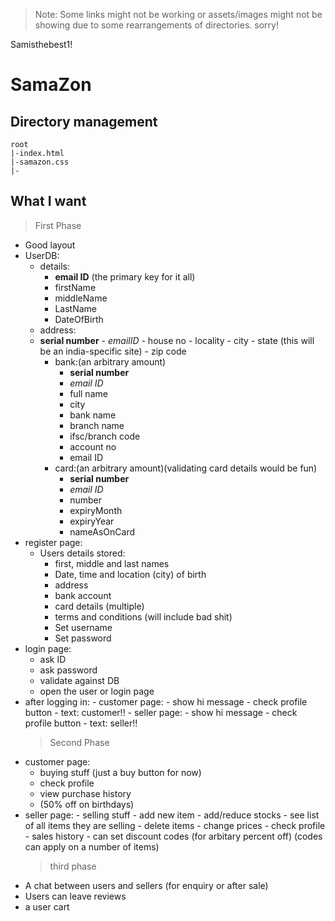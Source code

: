 > Note: Some links might not be working or assets/images might not be showing
> due to some rearrangements of directories. sorry!

Samisthebest1!

# SamaZon

## Directory management

```
root
|-index.html
|-samazon.css
|-
```

## What I want

> First Phase

-   Good layout
-   UserDB:
    -   details:
        -   **email ID** (the primary key for it all)
        -   firstName
        -   middleName
        -   LastName
        -   DateOfBirth
    -   address:
    -   **serial number** - _emailID_ - house no - locality - city - state (this
        will be an india-specific site) - zip code
        -   bank:(an arbitrary amount)
            -   **serial number**
            -   _email ID_
            -   full name
            -   city
            -   bank name
            -   branch name
            -   ifsc/branch code
            -   account no
            -   email ID
        -   card:(an arbitrary amount)(validating card details would be fun)
            -   **serial number**
            -   _email ID_
            -   number
            -   expiryMonth
            -   expiryYear
            -   nameAsOnCard
-   register page:
    -   Users details stored:
        -   first, middle and last names
        -   Date, time and location (city) of birth
        -   address
        -   bank account
        -   card details (multiple)
        -   terms and conditions (will include bad shit)
        -   Set username
        -   Set password
-   login page:
    -   ask ID
    -   ask password
    -   validate against DB
    -   open the user or login page
-   after logging in: - customer page: - show hi message - check profile
    button - text: customer!! - seller page: - show hi message - check profile
    button - text: seller!!
    > Second Phase
-   customer page:
    -   buying stuff (just a buy button for now)
    -   check profile
    -   view purchase history
    -   (50% off on birthdays)
-   seller page: - selling stuff - add new item - add/reduce stocks - see list
    of all items they are selling - delete items - change prices - check
    profile - sales history - can set discount codes (for arbitary percent off)
    (codes can apply on a number of items)
    > third phase
-   A chat between users and sellers (for enquiry or after sale)
-   Users can leave reviews
-   a user cart
